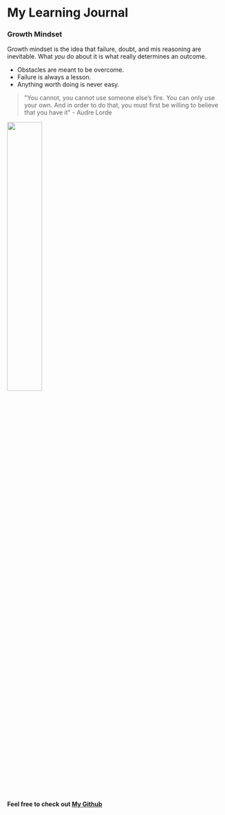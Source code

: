 # My Learning Journal
### Growth Mindset

Growth mindset is the idea that failure, doubt, and mis reasoning are inevitable. What *you* do about it is what really determines an outcome.
* Obstacles are meant to be overcome.
* Failure is always a lesson.
* Anything worth doing is never easy.

> "You cannot, you cannot use someone else’s fire. You can only use your own. And in order to do that, you must first be willing to believe that you have it" - Audre Lorde





<img src="https://live.staticflickr.com/65535/51761610380_51eb1eabf2_b.jpg"  width="40%" height="40%">

**Feel free to check out [My Github](https://github.com/JamaisVu1)**






